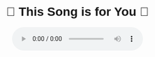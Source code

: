 <!DOCTYPE html>
<html>
<head>
  <title>For U Song</title>
</head>
<body style="text-align: center; margin-top: 100px; font-family: sans-serif;">
  <h1>🎵 This Song is for You 🎵</h1>
  <audio controls autoplay>
    <source src="song%20me.mp3" type="audio/mpeg">
    Your browser does not support the audio element.
  </audio>
</body>
</html>
